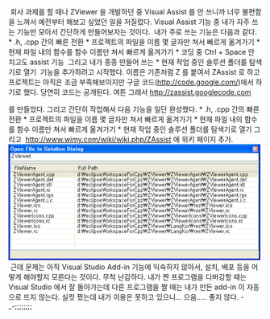  회사 과제를 할 때나 ZViewer 을 개발하던 중 Visual Assist 를 안 쓰니까 너무 불편함을 느껴서 예전부터 해보고 싶었던 일을 저질렀다. Visual Assist 기능 중 내가 자주 쓰는 기능만 모아서 간단하게 만들어보자는 것이다.
 내가 주로 쓰는 기능은 다음과 같다.
\* .h, .cpp 간의 빠른 전환
\* 프로젝트의 파일을 이름 몇 글자만 쳐서 빠르게 옮겨가기
\* 현재 파일 내의 함수를 함수 이름만 쳐서 빠르게 옮겨가기
\* 코딩 중 Ctrl + Space 안 치고도 assist 기능
 그리고 내가 종종 만들어 쓰는
\* 현재 작업 중인 솔루션 폴더를 탐색기로 열기
 기능을 추가하려고 시작했다. 이름은 기존처럼 Z 를 붙여서 ZAssist 로 하고 프로젝트는 아직은 조금 부족해보이지만 구글 코드(http://code.google.com/)에서 하기로 했다. 당연히 코드는 공개된다. 여튼 그래서
<http://zassist.googlecode.com>

를 만들었다. 그리고 간단히 작업해서 다음 기능을 일단 완성했다.
\* .h, .cpp 간의 빠른 전환
\* 프로젝트의 파일을 이름 몇 글자만 쳐서 빠르게 옮겨가기
\* 현재 파일 내의 함수를 함수 이름만 쳐서 빠르게 옮겨가기
\* 현재 작업 중인 솔루션 폴더를 탐색기로 열기
그리고  <http://www.wimy.com/wiki/wiki.php/ZAssist> 에 위키 페이지 추가.
<img src="ZAssist.png" width="500" height="231" />
 근데 문제는 아직 Visual Studio Add-in 기능에 익숙하지 않아서, 설치, 배포 등을 어떻게 해야할지 모른다는 것이다. 무척 난감하다. 내가 짠 프로그램을 디버깅할 때는 Visual Studio 에서 잘 돌아가는데 다른 프로그램을 짤 때는 내가 만든 add-in 이 자동으로 뜨지 않는다. 실컷 짰는데 내가 이용은 못하고 있으니... 으음..... 좋지 않다. -\_-;;;;;;;;

